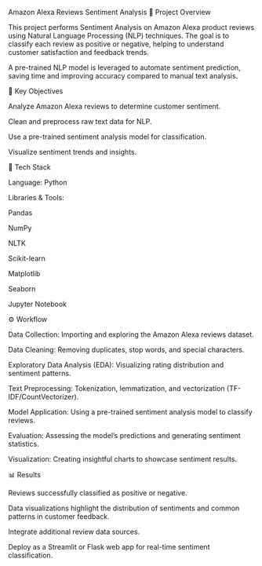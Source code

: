 Amazon Alexa Reviews Sentiment Analysis
📘 Project Overview

This project performs Sentiment Analysis on Amazon Alexa product reviews using Natural Language Processing (NLP) techniques. The goal is to classify each review as positive or negative, helping to understand customer satisfaction and feedback trends.

A pre-trained NLP model is leveraged to automate sentiment prediction, saving time and improving accuracy compared to manual text analysis.

🧠 Key Objectives

Analyze Amazon Alexa reviews to determine customer sentiment.

Clean and preprocess raw text data for NLP.

Use a pre-trained sentiment analysis model for classification.

Visualize sentiment trends and insights.

🧰 Tech Stack

Language: Python

Libraries & Tools:

Pandas

NumPy

NLTK

Scikit-learn

Matplotlib

Seaborn

Jupyter Notebook

⚙️ Workflow

Data Collection: Importing and exploring the Amazon Alexa reviews dataset.

Data Cleaning: Removing duplicates, stop words, and special characters.

Exploratory Data Analysis (EDA): Visualizing rating distribution and sentiment patterns.

Text Preprocessing: Tokenization, lemmatization, and vectorization (TF-IDF/CountVectorizer).

Model Application: Using a pre-trained sentiment analysis model to classify reviews.

Evaluation: Assessing the model’s predictions and generating sentiment statistics.

Visualization: Creating insightful charts to showcase sentiment results.

📊 Results

Reviews successfully classified as positive or negative.

Data visualizations highlight the distribution of sentiments and common patterns in customer feedback.



Integrate additional review data sources.

Deploy as a Streamlit or Flask web app for real-time sentiment classification.

